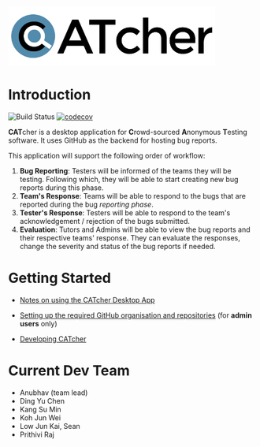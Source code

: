 <img src="./src/assets/images/CATcher_logo.png" alt="CATcher" width="420" height="120"/>

# Introduction

![Build Status](https://github.com/CATcher-org/CATcher/workflows/Setup%20Builds%20and%20Tests/badge.svg) [![codecov](https://codecov.io/gh/CATcher-org/CATcher/branch/master/graph/badge.svg?token=XPTILL9ZFM)](https://codecov.io/gh/CATcher-org/CATcher)

**CAT**cher is a desktop application for **C**rowd-sourced **A**nonymous **T**esting software. It uses GitHub as the backend for hosting bug reports.

This application will support the following order of workflow:
1. **Bug Reporting**: Testers will be informed of the teams they will be testing. Following which, they will be able to start creating new bug reports during this phase.
2. **Team's Response**: Teams will be able to respond to the bugs that are reported during the bug _reporting phase_.
3. **Tester's Response**: Testers will be able to respond to the team's acknowledgement / rejection of the bugs submitted.
3. **Evaluation**: Tutors and Admins will be able to view the bug reports and their respective teams' response. They can evaluate the responses, change the severity and status of the bug reports if needed.

# Getting Started

* [Notes on using the CATcher Desktop App](./docs/usage-notes.md)

* [Setting up the required GitHub organisation and repositories](./docs/setup-notes.md) (for **admin users** only)

* [Developing CATcher](./docs/developer-notes.md)

# Current Dev Team

* Anubhav (team lead)
* Ding Yu Chen
* Kang Su Min
* Koh Jun Wei
* Low Jun Kai, Sean
* Prithivi Raj
